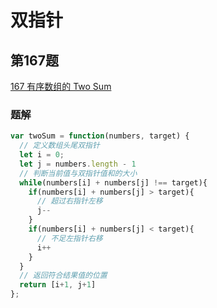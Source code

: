 # 双指针

## 第167题

[167 有序数组的 Two Sum](https://leetcode-cn.com/problems/two-sum-ii-input-array-is-sorted/)

### 题解

```javascript
var twoSum = function(numbers, target) {
  // 定义数组头尾双指针
  let i = 0;
  let j = numbers.length - 1
  // 判断当前值与双指针值和的大小
  while(numbers[i] + numbers[j] !== target){
    if(numbers[i] + numbers[j] > target){
      // 超过右指针左移
      j--
    }
    if(numbers[i] + numbers[j] < target){
      // 不足左指针右移
      i++
    }
  }
  // 返回符合结果值的位置
  return [i+1, j+1]
};
```
